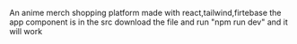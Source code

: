 An anime merch shopping platform 
made with react,tailwind,firtebase
the app component is in the  src download the file and run "npm run dev" and it will work
